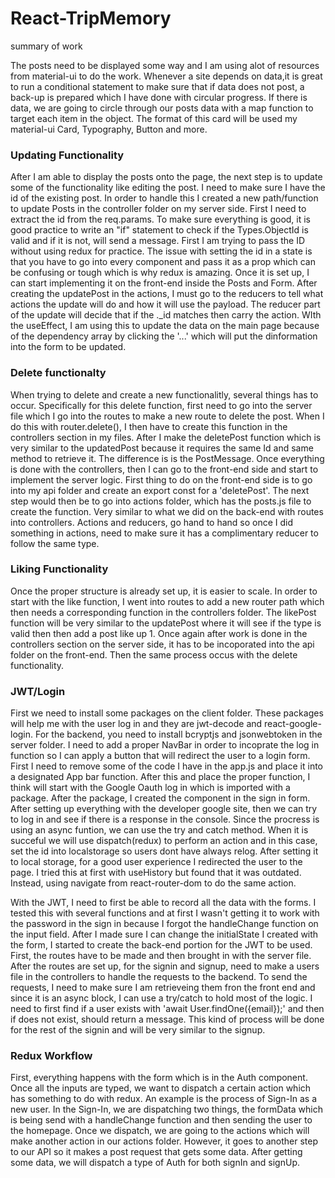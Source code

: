 # React-TripMemory 


summary of work

<p> The posts need to be displayed some way and I am using alot of resources from material-ui to do the work. Whenever a site depends on data,it is great to run a conditional statement to make sure that if data does not post, a back-up is prepared which I have done with circular progress. If there is data, we are going to circle through our posts data with a map function to target each item in the object. The format of this card will be used my material-ui Card, Typography, Button and more.</p>

<h3> Updating Functionality </h3>

<p>After I am able to display the posts onto the page, the next step is to update some of the functionality like editing the post. I need to make sure I have the id of the existing post. In order to handle this I created a new path/function to update Posts in the controller folder on my server side. First I need to extract the id from the req.params. To make sure everything is good, it is good practice to write an "if" statement to check if the Types.ObjectId is valid and if it is not, will send a message. First I am trying to pass the ID without using redux for practice. The issue with setting the id in a state is that you have to go into every component and pass it as a prop which can be confusing or tough which is why redux is amazing. Once it is set up, I can start implementing it on the front-end inside the Posts and Form. After creating the updatePost in the actions, I must go to the reducers to tell what actions the update will do and how it will use the payload. The reducer part of the update will decide that if the ._id matches then carry the action. WIth the useEffect, I am using this to update the data on the main page because of the dependency array by clicking the '...' which will put the dinformation into the form to be updated. </p>

<h3>Delete functionalty</h3>

<p>When trying to delete and create a new functionalitly, several things has to occur. Specifically for this delete function, first need to go into the server file which I go into the routes to make a new route to delete the post. When I do this with router.delete(), I then have to create this function in the controllers section in my files. After I make the deletePost function which is very similar to the updatedPost because it requires the same Id and same method to retrieve it. The difference is is the PostMessage. Once everything is done with the controllers, then I can go to the front-end side and start to implement the server logic. First thing to do on the front-end side is to go into my api folder and create an export const for a 'deletePost'. The next step would then be to go into actions folder, which has the posts.js file to create the function. Very similar to what we did on the back-end with routes into controllers. Actions and reducers, go hand to hand so once I did something in actions, need to make sure it has a complimentary reducer to follow the same type.</p>

<h3>Liking Functionality</h3>

<p>Once the proper structure is already set up, it is easier to scale. In order to start with the like function, I went into routes to add a new router path which then needs a corresponding function in the controllers folder. The likePost function will be very similar to the updatePost where it will see if the type is valid then then add a post like up 1. Once again after work is done in the controllers section on the server side, it has to be incoporated into the api folder on the front-end. Then the same process occus with the delete functionality. </p>

<h3>JWT/Login </h3>

<p>First we need to install some packages on the client folder. These packages will help me with the user log in and they are jwt-decode and react-google-login. For the backend, you need to install bcryptjs
and jsonwebtoken in the server folder. I need to add a proper NavBar in order to incoprate the log in function so I can apply a button that will redirect the user to a login form. First I need to remove some of the code I have in the app.js and place it into a designated App bar function. After this and place the proper function, I think will start with the Google Oauth log in which is imported with a package. After the package, I created the component in the sign in form. After setting up everything with the developer google site, then we can try to log in and see if there is a response in the console. Since the procress is using an async funtion, we can use the try and catch method. When it is succeful we will use dispatch(redux) to perform an action and in this case, set the id into localstorage so users dont have always relog. After setting it to local storage, for a good user experience I redirected the user to the page. I tried this at first with useHistory but found that it was outdated. Instead, using navigate from react-router-dom to do the same action.  


<p>With the JWT, I need to first be able to record all the data with the forms. I tested this with several functions and at first I wasn't getting it to work with the password in the sign in because I forgot the handleChange function on the input field. After I made sure I can change the initialState I created with the form, I started to create the back-end portion for the JWT to be used. First, the routes have to be made and then brought in with the server file. After the routes are set up, for the signin and signup, need to make a users file in the controllers to handle the requests to the backend. To send the requests, I need to make sure I am retrieveing them fron the front end and since it is an async block, I can use a try/catch to hold most of the logic. I need to first find if a user exists with 'await User.findOne({email});' and then if does not exist, should return a message. This kind of process will be done for the rest of the signin and will be very similar to the signup.

</p>


<h3>Redux Workflow</h3>
<p>First, everything happens with the form which is in the Auth component. Once all the inputs are typed, we want to dispatch a certain action which has something to do with redux. An example is the process of Sign-In as a new user. In the Sign-In, we are dispatching two things, the formData which is being send with a handleChange function and then sending the user to the homepage. Once we dispatch, we are going to the actions which will make another action in our actions folder. However, it goes to another step to our API so it makes a post request that gets some data. After getting some data, we will dispatch a type of Auth for both signIn and signUp.</p>
  
